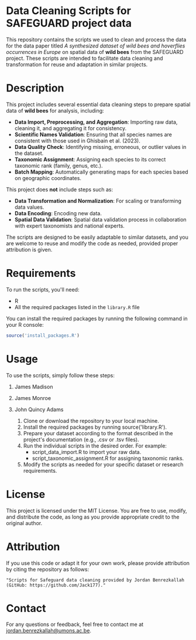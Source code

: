 # Data Cleaning Scripts for SAFEGUARD project data

This repository contains the scripts we used to clean and process the data for the data paper titled _A synthesized dataset of wild bees and hoverflies occurrences in Europe_ on spatial data of **wild bees** from the SAFEGUARD project. These scripts are intended to facilitate data cleaning and transformation for reuse and adaptation in similar projects.

# Description

This project includes several essential data cleaning steps to prepare spatial data of **wild bees** for analysis, including:


- **Data Import, Preprocessing, and Aggregation**: Importing raw data, cleaning it, and aggregating it for consistency.
- **Scientific Names Validation**: Ensuring that all species names are consistent with those used in Ghisbain et al. (2023).
- **Data Quality Check**: Identifying missing, erroneous, or outlier values in the dataset.
- **Taxonomic Assignment**: Assigning each species to its correct taxonomic rank (family, genus, etc.).
- **Batch Mapping**: Automatically generating maps for each species based on geographic coordinates.

This project does **not** include steps such as:

- **Data Transformation and Normalization**: For scaling or transforming data values.
- **Data Encoding**: Encoding new data.
- **Spatial Data Validation**: Spatial data validation process in collaboration with expert taxonomists and national experts.


The scripts are designed to be easily adaptable to similar datasets, and you are welcome to reuse and modify the code as needed, provided proper attribution is given.

# Requirements

To run the scripts, you'll need:

- R
- All the required packages listed in the `library.R` file

You can install the required packages by running the following command in your R console:

```R
source('install_packages.R')
```

# Usage
To use the scripts, simply follow these steps:

1. James Madison
2. James Monroe
3. John Quincy Adams

     1. Clone or download the repository to your local machine.
    2.  Install the required packages by running source('library.R').
    3. Prepare your dataset according to the format described in the project's documentation (e.g., .csv or .tsv files).
    4. Run the individual scripts in the desired order. For example:
        - script_data_import.R to import your raw data.
        - script_taxonomic_assignment.R for assigning taxonomic ranks.
    5. Modify the scripts as needed for your specific dataset or research requirements.

# License

This project is licensed under the MIT License.
You are free to use, modify, and distribute the code, as long as you provide appropriate credit to the original author.

# Attribution

If you use this code or adapt it for your own work, please provide attribution by citing the repository as follows:

    "Scripts for Safeguard data cleaning provided by Jordan Benrezkallah (GitHub: https://github.com/Jack177)."

# Contact

For any questions or feedback, feel free to contact me at jordan.benrezkallah@umons.ac.be.
